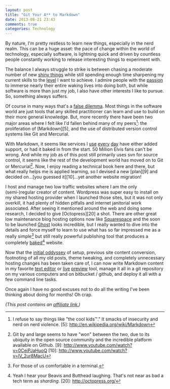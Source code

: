 ```yaml
---
layout: post
title: "Git Your A** to Markdown"
date: 2013-08-21 23:43
comments: true
categories: Technology
---
```


By nature, I'm pretty restless to learn new things, especially in the nerd realm. This can be a huge asset: the pace of change within the world of technology, especially software, is lightning quick and driven by countless people constantly working to release interesting things to experiment with.

The balance I always struggle to strike is between chasing a moderate number of new [shiny things][1] while still spending enough time sharpening my current skills to the [level][2] I want to achieve. I admire people with the [passion][3] to immerse nearly their entire waking lives into doing both, but while software is more than just my job, I also have other interests I like to pursue. So, something always suffers.

 [1]: /images/shiny-thing.jpg
 [2]: http://www.amazon.com/dp/020161622X?tag=craigsturgisc-20
 [3]: /2007/11/passion-of-the-craig/

Of course in many ways that's a [false dilemma][4]. Most things in the software world are just tools that any skilled practitioner can learn and use to build on their more general knowledge. But, more recently there have been two major areas where I felt like I'd fallen behind many of my peers[^1]: the proliferation of [Markdown][5], and the use of distributed version control systems like Git and Mercurial.

 [4]: http://en.wikipedia.org/wiki/False_dilemma
 [^1]: I refuse to say things like "the cool kids&trade;." It smacks of insecurity and nerd on nerd violence.
 [5]: http://en.wikipedia.org/wiki/Markdown

With Markdown, it seems like services I [use][6] [every][7] [day][8] have either added support, or had it baked in from the start. 50 Million Elvis fans can't be wrong. And while my job as of this post still primarily uses svn for source control, it seems like the rest of the development world has moved on to Git or Mercurial[^2]. Now, I enjoy reading a technical book here and there, but what really helps me is applied learning, so I devised a new [plan][9] and decided on...[you guessed it][10]...yet another website migration!

 [6]: http://stackoverflow.com/editing-help
 [7]: http://blog.trello.com/emoji-and-markdown-everywhere/
 [8]: http://www.teamworkpm.net/messages
 [^2]: Git by and large seems to have "won" between the two, due to its ubiquity in the open source community and the incredible platform available on Github.
 [9]: http://www.youtube.com/watch?v=0CeiPJaHuoQ
 [10]: http://www.youtube.com/watch?v=lV_2ur8MacU

I host and manage two low traffic websites where I am the only (semi-)regular creator of content. Wordpress was super easy to install on my shared hosting provider when I launched those sites, but it was not only overkill, it had plenty of hidden pitfalls and internet janitorial work associated. After seeing it mentioned around the web and doing some research, I decided to give [Octopress][20] a shot. There are other great low maintenance blog hosting options now like [Squarespace][12] and the soon to be launched [Ghost][13] looks incredible, but I really wanted to dive into the details and force myself to learn to use what has so far impressed me as a really simple[^3] but still really powerful  publishing tool that produces a completely [baked][14][^4] website. 
 
 [12]: http://squarespace.com
 [13]: http://tryghost.org
 [14]: http://inessential.com/2011/03/16/a_plea_for_baked_weblogs
 [^3]: For those of us comfortable in a terminal.
 [^4]: Yeah I hear your Beavis and Butthead laughing. That's not near as bad a tech term as *sharding*.
 [20]: http://octopress.org/

Now that the [initial oddyssey][15] of setup, previous site content conversion, footnoting of all my old posts, theme tweaking, and completely unnecessary hosting changes has been taken care of, I can now write Markdown content in my favorite [text editor][16] or [live][17] [preview][18] tool, manage it all in a git repository on my various computers and on bitbucket / github, and deploy it all with a few command line tasks.

 [15]: /gritty-details/website-rebuild
 [16]: http://www.sublimetext.com/
 [17]: http://mouapp.com/
 [18]: http://markdownpad.com/

Once again I have no good excuses not to do all the writing I've been thinking about doing for months! Oh crap.

*(This post contains an [affiliate link.][19])*

 [19]: /affiliate-links/
